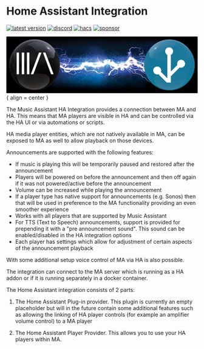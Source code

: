 # Home Assistant Integration

[![latest version](https://img.shields.io/github/release/music-assistant/hass-music-assistant?display_name=tag&include_prereleases&label=latest%20version)](https://github.com/music-assistant/hass-music-assistant/releases)
[![discord](https://img.shields.io/discord/753947050995089438?label=Chat&logo=discord)](https://discord.gg/kaVm8hGpne)
[![hacs](https://img.shields.io/badge/HACS-Default-41BDF5?label=HACS)](https://github.com/hacs/integration)
[![sponsor](https://img.shields.io/github/sponsors/music-assistant?label=sponsors)](https://github.com/sponsors/music-assistant)

![Integration Image](../assets/integration.png){ align = center }

The Music Assistant HA Integration provides a connection between MA and HA. This means that MA players are visible in HA and can be controlled via the HA UI or via automations or scripts. 

HA media player entities, which are not natively available in MA, can be exposed to MA as well to allow playback on those devices.

Announcements are supported with the following features:

- If music is playing this will be temporarily paused and restored after the announcement
- Players will be powered on before the announcement and then off again if it was not powered/active before the announcement
- Volume can be increased while playing the announcement
- If a player type has native support for announcements (e.g. Sonos) then that will be used in preference to the MA functionality providing an even smoother experience
- Works with all players that are supported by Music Assistant
- For TTS (Text to Speech) announcements, support is provided for prepending it with a "pre announcement sound". This sound can be enabled/disabled in the HA integration options
- Each player has settings which allow for adjustment of certain aspects of the announcement playback

With some additional setup voice control of MA via HA is also possible.

The integration can connect to the MA server which is running as a HA addon or if it is running separately in a docker container.

The Home Assistant integration consists of 2 parts:

1) The Home Assistant Plug-in provider. This plugin is currently an empty placeholder but will in the future contain some additional features such as allowing the linking of HA player controls (for example an amplifier volume control) to a MA player 

2) The Home Assistant Player Provider. This allows you to use your HA players within MA.
